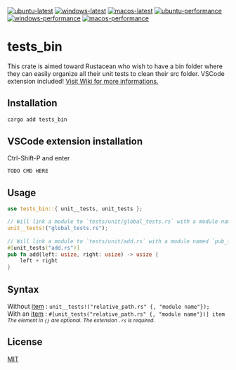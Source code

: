 [![ubuntu-latest](https://github.com/NickelAngeStudio/tests_bin/actions/workflows/ubuntu-latest.yml/badge.svg)](https://github.com/NickelAngeStudio/tests_bin/actions/workflows/ubuntu-latest.yml)
[![windows-latest](https://github.com/NickelAngeStudio/tests_bin/actions/workflows/windows-latest.yml/badge.svg?branch=main)](https://github.com/NickelAngeStudio/tests_bin/actions/workflows/windows-latest.yml)
[![macos-latest](https://github.com/NickelAngeStudio/tests_bin/actions/workflows/macos-latest.yml/badge.svg?branch=main)](https://github.com/NickelAngeStudio/tests_bin/actions/workflows/macos-latest.yml)
[![ubuntu-performance](https://github.com/NickelAngeStudio/tests_bin/actions/workflows/ubuntu-performance.yml/badge.svg)](https://github.com/NickelAngeStudio/tests_bin/actions/workflows/ubuntu-performance.yml)
[![windows-performance](https://github.com/NickelAngeStudio/tests_bin/actions/workflows/windows-performance.yml/badge.svg)](https://github.com/NickelAngeStudio/tests_bin/actions/workflows/windows-performance.yml)
[![macos-performance](https://github.com/NickelAngeStudio/tests_bin/actions/workflows/macos-performance.yml/badge.svg)](https://github.com/NickelAngeStudio/tests_bin/actions/workflows/macos-performance.yml)

# tests_bin

This crate is aimed toward Rustacean who wish to have a bin folder where they can easily organize all their unit tests to clean their src folder. VSCode extension included! [Visit Wiki for more informations.](https://github.com/NickelAngeStudio/tests_bin/wiki)
<br>
## Installation
```bash
cargo add tests_bin
```

## VSCode extension installation

Ctrl-Shift-P and enter
```
TODO CMD HERE
```

## Usage

```rust
use tests_bin::{ unit__tests, unit_tests };

// Will link a module to `tests/unit/global_tests.rs` with a module named `global_test_rs`.
unit__tests!("global_tests.rs");
 
// Will link a module to `tests/unit/add.rs` with a module named `pub_fn_add_usize`.
#[unit_tests("add.rs")]
pub fn add(left: usize, right: usize) -> usize {
    left + right
}
```

## Syntax
Without [item](https://doc.rust-lang.org/reference/items.html) : `unit__tests!("relative_path.rs" {, "module name"});`<br>
With an [item](https://doc.rust-lang.org/reference/items.html) : `#[unit_tests("relative_path.rs" {, "module name"})] item`<br>
<sub>*The element in `{}` are optional. The extension `.rs` is required.*</sub>

## License

[MIT](https://choosealicense.com/licenses/mit/)